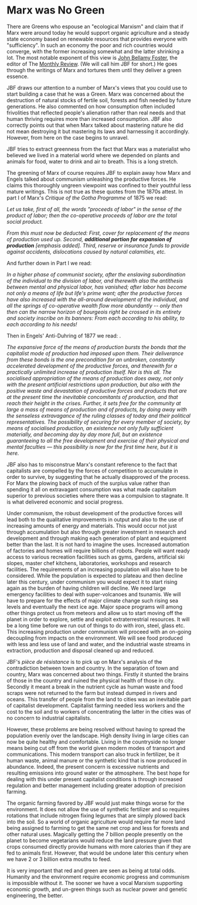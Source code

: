 # Marx was No Green

There are Greens who espouse an "ecological Marxism" and claim that if Marx were around today he would support organic agriculture and a steady state economy based on renewable resources that provides everyone with "sufficiency". In such an economy the poor and rich countries would converge, with the former increasing somewhat and the latter shrinking a lot. The most notable exponent of this view is [John Bellamy Foster](https://monthlyreview.org/author/johnbellamyfoster/), the editor of The [Monthly Review](https://monthlyreview.org/). (We will call him JBF for short.) He goes through the writings of Marx and tortures them until they deliver a green essence.

JBF draws our attention to a number of Marx's views that you could use to start building a case that he was a Green. Marx was concerned about the destruction of natural stocks of fertile soil, forests and fish needed by future generations. He also commented on how consumption often included frivolities that reflected people's alienation rather than real needs and that human thriving requires more than increased consumption. JBF also correctly points out that when Marx talked about mastering nature he did not mean destroying it but mastering its laws and harnessing it accordingly. However, from here on the case begins to unravel.

JBF tries to extract greenness from the fact that Marx was a materialist who believed we lived in a material world where we depended on plants and animals for food, water to drink and air to breath. This is a long stretch.

The greening of Marx of course requires JBF to explain away how Marx and Engels talked about communism unleashing the productive forces. He claims this thoroughly ungreen viewpoint was confined to their youthful less mature writings. This is not true as these quotes from the 1870s attest. In part I of Marx's *Critique of the Gotha Programme* of 1875 we read:

*Let us take, first of all, the words "proceeds of labor" in the sense of the product of labor; then the co-operative proceeds of labor are the total social product.*

*From this must now be deducted: First, cover for replacement of the means of production used up. Second, **additional portion for expansion of production** [emphasis added]. Third, reserve or insurance funds to provide against accidents, dislocations caused by natural calamities, etc.*

And further down in Part I we read:

*In a higher phase of communist society, after the enslaving subordination of the individual to the division of labor, and therewith also the antithesis between mental and physical labor, has vanished; after labor has become not only a means of life but life's prime want; after the productive forces have also increased with the all-around development of the individual, and all the springs of co-operative wealth flow more abundantly -- only then then can the narrow horizon of bourgeois right be crossed in its entirety and society inscribe on its banners: From each according to his ability, to each according to his needs!*

Then in Engels' Anti-Duhring of 1877 we read: .

*The expansive force of the means of production bursts the bonds that the capitalist mode of production had imposed upon them. Their deliverance from these bonds is the one precondition for an unbroken, constantly accelerated development of the productive forces, and therewith for a practically unlimited increase of production itself. Nor is this all. The socialised appropriation of the means of production does away, not only with the present artificial restrictions upon production, but also with the positive waste and devastation of productive forces and products that are at the present time the inevitable concomitants of production, and that reach their height in the crises. Further, it sets free for the community at large a mass of means of production and of products, by doing away with the senseless extravagance of the ruling classes of today and their political representatives. The possibility of securing for every member of society, by means of socialised production, an existence not only fully sufficient materially, and becoming day by day more full, but an existence guaranteeing to all the free development and exercise of their physical and mental faculties — this possibility is now for the first time here, but it is here.*

JBF also has to misconstrue Marx's constant reference to the fact that capitalists are compelled by the forces of competition to accumulate  in order to survive, by suggesting that he actually disapproved of the process. For Marx the plowing back of much of the surplus value rather than spending it all on extravagant consumption was what made capitalism superior to previous societies where there was a compulsion to stagnate. It is what delivered economic and social progress.

Under communism, the robust development of the productive forces will lead both to the qualitative improvements in output and also to the use of increasing amounts of energy and materials. This would occur not just through accumulation but also through greater investment in research and development and through making each generation of plant and equipment better than the last. It is not hard to imagine the uses. Increased automation of factories and homes will require billions of robots. People will want ready access to various recreation facilities such as gyms, gardens, artificial ski slopes, master chef kitchens, laboratories, workshops and research facilities. The requirements of an increasing population will also have to be considered. While the population is expected to plateau and then decline later this century, under communism you would expect it to start rising again as the burden of having children will decline. We need large emergency facilities to deal with super-volcanoes and tsunamis. We will have to prepare for the effects of major climate change such rising sea levels and eventually the next ice age.  Major space programs will among other things protect us from meteors and allow us to start moving off the planet in order to explore, settle and exploit extraterrestrial resources. It will be a long time before we run out of things to do with iron, steel, glass etc. This increasing production under communism will proceed with an on-going decoupling from impacts on the environment. We will see food produced with less and less use of land and water, and the industrial waste streams in extraction, production and disposal cleaned up and reduced.

JBF's *pièce de résistance* is to pick up on Marx's analysis of the contradiction between town and country. In the separation of town and country, Marx was concerned about two things. Firstly it stunted the brains of those in the country and ruined the physical health of those in city. Secondly it meant a break in the nutrient cycle as human waste and food scraps were not returned to the farm but instead dumped in rivers and oceans. This transfer of people from the land to cities was an inevitable part of capitalist development. Capitalist farming needed less workers and the cost to the soil and to workers of concentrating the latter in the cities was of no concern to industrial capitalists.

However, these problems are being resolved without having to spread the population evenly over the landscape. High density living in large cities can now be quite healthy and comfortable. Living in the countryside no longer means being cut off from the world given modern modes of transport and communications. This modern transport can also truck in fertilizer, be it human waste, animal manure or the synthetic kind that is now produced in abundance. Indeed, the present concern is excessive nutrients and resulting emissions into ground water or the atmosphere. The best hope for dealing with this under present capitalist conditions is through increased regulation and better management including greater adoption of precision farming.

The organic farming favored by JBF would just make things worse for the environment. It does not allow the use of synthetic fertilizer and so requires rotations that include nitrogen fixing legumes that are simply plowed back into the soil. So a world of organic agriculture would require far more land being assigned to farming to get the same net crop and less for forests and other natural uses. Magically getting the 7 billion people presently on the planet to become vegetarians would reduce the land pressure given that crops consumed directly provide humans with more calories than if they are fed to animals first. However, that would be undone later this century when we have 2 or 3 billion extra mouths to feed.

It is very important that red and green are seen as being at total odds. Humanity and the environment require economic progress and communism is impossible without it. The sooner we have a vocal Marxism supporting economic growth, and un-green things such as nuclear power and genetic engineering, the better.
